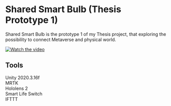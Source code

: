 # Shared Smart Bulb (Thesis Prototype 1)
Shared Smart Bulb is the prototype 1 of my Thesis project, that exploring the possibility to connect Metaverse and physical world.

[![Watch the video](https://i.imgur.com/vKb2F1B.png)](https://www.youtube.com/watch?v=byGyiOgM2iU)

## Tools
Unity 2020.3.16f\
MRTK\
Hololens 2\
Smart Life Switch\
IFTTT
